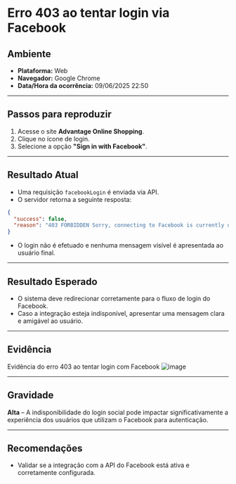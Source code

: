 # Erro 403 ao tentar login via Facebook

## Ambiente

- **Plataforma:** Web
- **Navegador:** Google Chrome
- **Data/Hora da ocorrência:** 09/06/2025 22:50

---

## Passos para reproduzir

1. Acesse o site **Advantage Online Shopping**.
2. Clique no ícone de login.
3. Selecione a opção **"Sign in with Facebook"**.

---

## Resultado Atual

- Uma requisição `facebookLogin` é enviada via API.
- O servidor retorna a seguinte resposta:

```json
{
  "success": false,
  "reason": "403 FORBIDDEN Sorry, connecting to Facebook is currently unavailable. Please try again later."
}
```

- O login não é efetuado e nenhuma mensagem visível é apresentada ao usuário final.

---

## Resultado Esperado

- O sistema deve redirecionar corretamente para o fluxo de login do Facebook.
- Caso a integração esteja indisponível, apresentar uma mensagem clara e amigável ao usuário.

---

## Evidência

Evidência do erro 403 ao tentar login com Facebook
![image](https://github.com/user-attachments/assets/683fc76b-7971-46ac-a18d-67d5ccb695e9)

---

## Gravidade

**Alta** – A indisponibilidade do login social pode impactar significativamente a experiência dos usuários que utilizam o Facebook para autenticação.

---

## Recomendações

- Validar se a integração com a API do Facebook está ativa e corretamente configurada.

